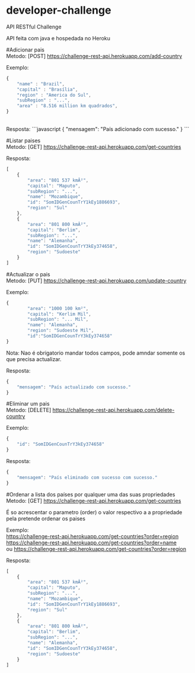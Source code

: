 # developer-challenge
API RESTful Challenge

API feita com java e hospedada no Heroku

#Adicionar pais<br/>
Metodo: [POST] https://challenge-rest-api.herokuapp.com/add-country

Exemplo:
```javascript
{
    "name" : "Brazil",
    "capital" : "Brasília",
    "region" : "America do Sul",
    "subRegion" : "...",
    "area" : "8.516 million km quadrados",
}
```
<br/>
Resposta: 
```javascript
{
    "mensagem": "País adicionado com sucesso."
}
```

#Listar paises<br/>
Metodo: [GET] https://challenge-rest-api.herokuapp.com/get-countries

Resposta: 
```javascript
[
    {
        "area": "801 537 kmÂ²",
        "capital": "Maputo",
        "subRegion": "...",
        "name": "Mozambique",
        "id": "SomIDGenCounTrY1kEy1886693",
        "region": "Sul"
    },
    {
        "area": "801 800 kmÂ²",
        "capital": "Berlim",
        "subRegion": "...",
        "name": "Alemanha",
        "id": "SomIDGenCounTrY3kEy374658",
        "region": "Sudoeste"
    }
]
```

#Actualizar o pais<br/>
Metodo: [PUT] https://challenge-rest-api.herokuapp.com/update-country

Exemplo:
```javascript
{
        "area": "1000 100 km²",
        "capital": "Kerlim Mil",
        "subRegion": "... Mil",
        "name": "Alemanha",
        "region": "Sudoeste Mil",
        "id":"SomIDGenCounTrY3kEy374658"
}
```
Nota: Nao é obrigatorio mandar todos campos, pode amndar somente os que precisa actualizar.<br/>

Resposta:
```javascript
{
    "mensagem": "País actualizado com sucesso."
}
```

#Eliminar um pais<br/>
Metodo: [DELETE] https://challenge-rest-api.herokuapp.com/delete-country

Exemplo:
```javascript
{
    "id": "SomIDGenCounTrY3kEy374658"
}
```
Resposta:
```javascript
{
    "mensagem": "País eliminado com sucesso com sucesso."
}
```

#Ordenar a lista dos países por qualquer uma das suas propriedades<br/>
Metodo: [GET] https://challenge-rest-api.herokuapp.com/get-countries<br/>

É so acrescentar o parametro (order) o valor respectivo a a propriedade pela pretende ordenar os paises<br/>

Exemplo: <br/>
https://challenge-rest-api.herokuapp.com/get-countries?order=region<br/>
https://challenge-rest-api.herokuapp.com/get-countries?order=name<br/>
ou https://challenge-rest-api.herokuapp.com/get-countries?order=region<br/>

Resposta: 
```javascript
[
    {
        "area": "801 537 kmÂ²",
        "capital": "Maputo",
        "subRegion": "...",
        "name": "Mozambique",
        "id": "SomIDGenCounTrY1kEy1886693",
        "region": "Sul"
    },
    {
        "area": "801 800 kmÂ²",
        "capital": "Berlim",
        "subRegion": "...",
        "name": "Alemanha",
        "id": "SomIDGenCounTrY3kEy374658",
        "region": "Sudoeste"
    }
]
```
